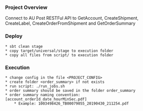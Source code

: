 ### Project Overview

Connect to AU Post RESTFul API to GetAccount, CreateShipment, CreateLabel, CreateOrderFromShipment and GetOrderSummary

### Deploy
    * sbt clean stage
    * copy target/universal/stage to execution folder
    * copy all files from script/ to execution folder
    
### Execution
    * change config in the file <PROJECT_CONFIG>
    * create folder <order_summary> if not exists
    * run script: ./run_jobs.sh  
    * order summary should be saved in the folder order_summary
    * order summary naming convention: [account_orderId_date_hourMinSec.pdf]
        * Example: 1003498426_TB00079055_20190430_211254.pdf 
 
